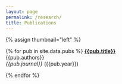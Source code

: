 ```yaml
---
layout: page
permalink: /research/
title: Publications
---
```



{% assign thumbnail="left" %}

{% for pub in site.data.pubs %}
[**{{pub.title}}**]({{pub.url}})<br/>
{{pub.authors}} <br/>
<i>{{pub.journal}}</i> ({{pub.year}})

{% endfor %}
